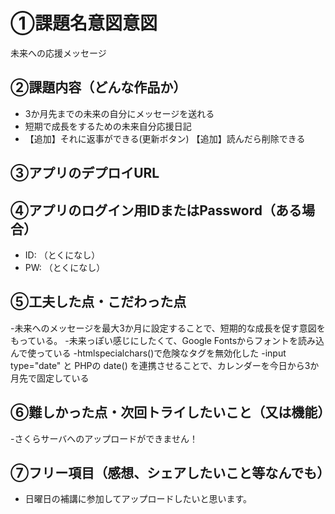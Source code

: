# ①課題名意図意図
未来への応援メッセージ

## ②課題内容（どんな作品か）
- 3か月先までの未来の自分にメッセージを送れる
- 短期で成長をするための未来自分応援日記
- 【追加】それに返事ができる(更新ボタン)
  【追加】読んだら削除できる
## ③アプリのデプロイURL


## ④アプリのログイン用IDまたはPassword（ある場合）
- ID: （とくになし）
- PW: （とくになし）

## ⑤工夫した点・こだわった点
-未来へのメッセージを最大3か月に設定することで、短期的な成長を促す意図をもっている。
-未来っぽい感じにしたくて、Google Fontsからフォントを読み込んで使っている
-htmlspecialchars()で危険なタグを無効化した
-input type="date" と PHPの date() を連携させることで、カレンダーを今日から3か月先で固定している

## ⑥難しかった点・次回トライしたいこと（又は機能）
-さくらサーバへのアップロードができません！
## ⑦フリー項目（感想、シェアしたいこと等なんでも）
- 日曜日の補講に参加してアップロードしたいと思います。
